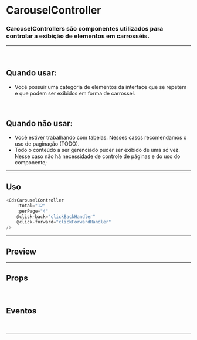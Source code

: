 # CarouselController

### CarouselControllers são componentes utilizados para controlar a exibição de elementos em carrosséis.
---
<br>

## Quando usar:
- Você possuir uma categoria de elementos da interface que se repetem e que podem ser exibidos em forma de carrossel.

<br>

## Quando não usar:
- Você estiver trabalhando com tabelas. Nesses casos recomendamos o uso de paginação (TODO).
- Todo o conteúdo a ser gerenciado puder ser exibido de uma só vez. Nesse caso não há necessidade de controle de páginas e do uso do componente;

---

## Uso

```js
<CdsCarouselController
	:total="12"
	:perPage="4"
	@click-back="clickBackHandler"
	@click-forward="clickForwardHandler"
/>
```

---

## Preview

<PreviewBuilder
	:args
	component="CdsCarouselController"
	:events="cdsCarouselControllerEvents"
/>

---

## Props

<APITable
	name="CdsCarouselController"
	section="props"
/>
<br>

## Eventos

<APITable
	name="CdsCarouselController"
	section="events"
/>
<br>

---

<script setup>
import { ref } from 'vue';
import CdsCarouselController from '@/components/CarouselController.vue';

const cdsCarouselControllerEvents = [
	'click-back',
	'click-forward'
];

const args = ref({
	total: 12,
	perPage: 4,
	propertyName: 'dados',
});
</script>
